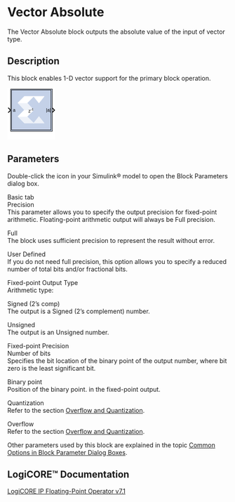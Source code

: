 # Vector Absolute

The Vector Absolute block outputs the absolute value of the input of
vector type.

## Description

This block enables 1-D vector support for the primary block operation.

![](./Images/block.png)

## Parameters

Double-click the icon in your Simulink® model to open the Block
Parameters dialog box.

Basic tab  
Precision  
This parameter allows you to specify the output precision for
fixed-point arithmetic. Floating-point arithmetic output will always be
Full precision.

Full  
The block uses sufficient precision to represent the result without
error.

User Defined  
If you do not need full precision, this option allows you to specify a
reduced number of total bits and/or fractional bits.

Fixed-point Output Type  
Arithmetic type:

Signed (2’s comp)  
The output is a Signed (2’s complement) number.

Unsigned  
The output is an Unsigned number.

Fixed-point Precision  
Number of bits  
Specifies the bit location of the binary point of the output number,
where bit zero is the least significant bit.

Binary point  
Position of the binary point. in the fixed-point output.

Quantization  
Refer to the section [Overflow and
Quantization](common-options-in-block-parameter-dialog-boxes-aa1032308.html#val1538085362909__aa1032322).

Overflow  
Refer to the section [Overflow and
Quantization](common-options-in-block-parameter-dialog-boxes-aa1032308.html#val1538085362909__aa1032322).

Other parameters used by this block are explained in the topic [Common
Options in Block Parameter Dialog
Boxes](common-options-in-block-parameter-dialog-boxes-aa1032308.html).

## LogiCORE™ Documentation

[LogiCORE IP Floating-Point Operator
v7.1](https://www.xilinx.com/support/documentation/ip_documentation/floating_point/v7_1/pg060-floating-point.pdf)
